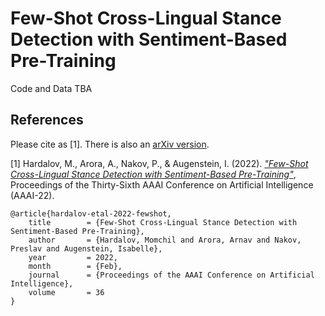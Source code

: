 # Few-Shot Cross-Lingual Stance Detection with Sentiment-Based Pre-Training

Code and Data TBA

## References

Please cite as [1]. There is also an [arXiv version](https://arxiv.org/abs/2109.06050).


[1] Hardalov, M., Arora, A., Nakov, P., & Augenstein, I. (2022).  [*"Few-Shot Cross-Lingual Stance Detection with Sentiment-Based Pre-Training"*](https://arxiv.org/abs/2109.06050), Proceedings of the Thirty-Sixth AAAI Conference on Artificial Intelligence (AAAI-22).



```
@article{hardalov-etal-2022-fewshot,
	title        = {Few-Shot Cross-Lingual Stance Detection with Sentiment-Based Pre-Training},
	author       = {Hardalov, Momchil and Arora, Arnav and Nakov, Preslav and Augenstein, Isabelle},
	year         = 2022,
	month        = {Feb},
	journal      = {Proceedings of the AAAI Conference on Artificial Intelligence},
	volume       = 36
}
```

